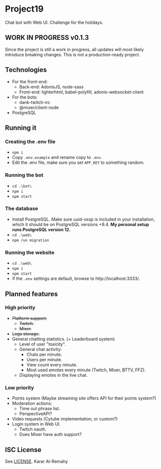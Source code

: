 # Project19
Chat bot with Web UI. Challenge for the holidays.

## WORK IN PROGRESS v0.1.3
Since the project is still a work in progress, all updates will most likely introduce breaking changes. This is not a production-ready project.

## Technologies
  * For the front-end:
    * Back-end: AdonisJS, node-sass
    * Front-end: lighterhtml, babel-polyfill, adonis-websocket-client
  * For the bots:
    * dank-twitch-irc
    * @mixer/client-node
  * PostgreSQL

## Running it
### Creating the .env file
  * `npm i`
  * Copy `.env.example` and rename copy to `.env`.
  * Edit the .env file, make sure you set `APP_KEY` to something random.
### Running the bot
  * `cd .\bot\`
  * `npm i`
  * `npm start`
### The database
  * Install PostgreSQL. Make sure uuid-ossp is included in your installation, which it should be on PostgreSQL versions +9.4. **My personal setup runs PostgreSQL version 12.**
  * `cd .\web\`
  * `npm run migration`
### Running the website
  * `cd .\web\`
  * `npm i`
  * `npm start`
  * If the `.env` settings are default, browse to http://localhost:3333/.

## Planned features
### High priority
  * ~~Platform support:~~
    * ~~Twitch.~~
    * ~~Mixer.~~
  * ~~Logs storage.~~
  * General chatting statistics. (+ Leaderboard system)
    * Level of user "toxicity".
    * General chat activity:
      * Chats per minute.
      * Users per minute.
      * View count every minute.
      * Most used emotes every minute (Twitch, Mixer, BTTV, FFZ).
    * Displaying emotes in the live chat.
### Low priority
  * Points system (Maybe streaming site offers API for their points system?)
  * Moderation actions:
    * Time out phrase list.
    * PerspectiveAPI?
  * Video requests (Cytube implementation, or custom?)
  * Login system in Web UI.
    * Twitch oauth.
    * Does Mixer have auth support?

## ISC License
See [LICENSE](LICENSE). Karar Al-Remahy
